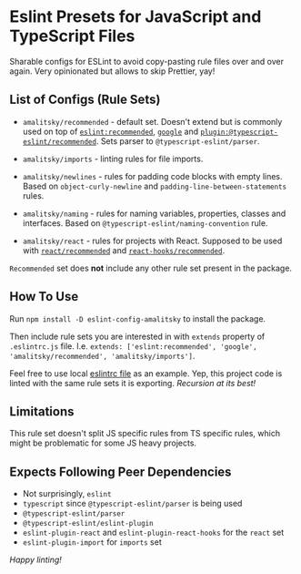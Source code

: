 # Eslint Presets for JavaScript and TypeScript Files
Sharable configs for ESLint to avoid copy-pasting rule files over and over again.
Very opinionated but allows to skip Prettier, yay!

## List of Configs (Rule Sets)
- `amalitsky/recommended` - default set. Doesn't extend but is commonly used on top of
  [`eslint:recommended`](https://eslint.org/docs/latest/rules/),
  [`google`](https://github.com/google/eslint-config-google) and
  [`plugin:@typescript-eslint/recommended`](https://github.com/typescript-eslint/typescript-eslint/blob/main/packages/eslint-plugin/src/configs/recommended.ts).
  Sets parser to `@typescript-eslint/parser`.

- `amalitsky/imports` - linting rules for file imports.

- `amalitsky/newlines` - rules for padding code blocks with empty lines.
  Based on `object-curly-newline` and `padding-line-between-statements` rules.

- `amalitsky/naming` - rules for naming variables, properties, classes and interfaces.
  Based on `@typescript-eslint/naming-convention` rule.

- `amalitsky/react` - rules for projects with React. Supposed to be used with
  [`react/recommended`](https://github.com/jsx-eslint/eslint-plugin-react#recommended) and
  [`react-hooks/recommended`](https://github.com/facebook/react/tree/main/packages/eslint-plugin-react-hooks).

`Recommended` set does **not** include any other rule set present in the package.

## How To Use
Run `npm install -D eslint-config-amalitsky` to install the package.

Then include rule sets you are interested in with `extends` property of `.eslintrc.js` file.
I.e. `extends: ['eslint:recommended', 'google', 'amalitsky/recommended', 'amalitsky/imports']`.

Feel free to use local [eslintrc file](./.eslintrc.js) as an example.
Yep, this project code is linted with the same rule sets it is exporting.
_Recursion at its best!_

## Limitations
This rule set doesn't split JS specific rules from TS specific rules,
which might be problematic for some JS heavy projects.

## Expects Following Peer Dependencies
- Not surprisingly, `eslint`
- `typescript` since `@typescript-eslint/parser` is being used
- `@typescript-eslint/parser`
- `@typescript-eslint/eslint-plugin`
- `eslint-plugin-react` and `eslint-plugin-react-hooks` for the `react` set
- `eslint-plugin-import` for `imports` set

_Happy linting!_

